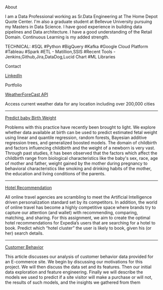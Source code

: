 About

I am a Data Professional working as Sr.Data Engineering at The Home Depot Quote Center. I'm also a graduate student at Bellevue University pursuing my Masters in Data Science. I have good experience in building data pipelines and Data architecture. I have a good understanding of the Retail Domain. Continuous Learning is my added strength.

TECHNICAL:
#SQL #Python #BigQuery #Kafka #Google Cloud Platform #Tableau #Spark
#ETL - Matillion,SSIS
#Recent Tools - Jenkins,Github,Jira,DataDog,Lucid Chart
#ML Libraries

Contact

[LinkedIn](https://www.linkedin.com/pub/senthilraj-srirangan/15/102/482)


Portfolio


[WeatherForeCast API](https://github.com/senthildsc/Weather-Forecast-from-OpenWeather)

Access current weather data for any location including over 200,000 cities

----------------------------------------------------------------------------------------

[Predict baby Birth Weight](https://github.com/senthildsc/PredictBaby-Birth-Weight.git)

Problems with this practice have recently been brought to light. We 
explore whether data available at birth can be used to predict 
estimated fetal weight using linear and quantile regression, random 
forests, Bayesian additive regression trees, and generalized boosted
models.
The domain of childbirth and factors influencing childbirth and the
weight of a newborn is very vast. Through past studies, it has been 
observed that the factors which affect the childbirth range from 
biological characteristics like the baby's sex, race, age of mother 
and father, weight gained by the mother during pregnancy to 
behavioral characteristics like smoking and drinking habits of the 
mother, the education and living conditions of the parents.


----------------------------------------------------------------------------------------

[Hotel Recommendation](https://github.com/senthildsc/Hotel-Recommendation.git)

All online travel agencies are scrambling to meet the Artificial Intelligence driven personalization standard set by its competitors.
In addition, the world of online travel has become a highly competitive space where brands try to capture our attention (and wallet) with recommending,
comparing, matching, and sharing. For this assignment, we aim to create the optimal hotel recommendations for Expedia’s users that are searching for a hotel to book.
Predict which “hotel cluster” the user is likely to book, given his (or her) search details.

------------------------------------------------------------------------------------------

[Customer Behavior](https://github.com/senthildsc/Customer-Behavior.git)

This article discusses our analysis of customer behavior data provided for an E-commerce site. We begin by discussing our motivations for this project. We will then discuss the data set and its features. Then our initial data exploration and feature engineering. Finally we will describe the models we used to predict if a site visitor will make a purchase or will not, the results of such models, and the insights we gathered from them

